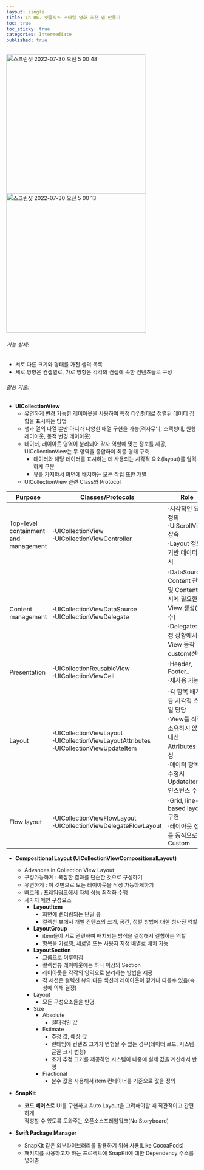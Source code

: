 ```yaml
---
layout: single
title: Ch 06. 넷플릭스 스타일 영화 추천 앱 만들기
toc: true
toc_sticky: true
categories: Intermediate
published: true
---
```

<img width="366" alt="스크린샷 2022-07-30 오전 5 00 48" src="https://user-images.githubusercontent.com/63464299/181836177-af651116-5c31-4cb7-8f98-4c6379fffb11.png">
<img width="368" alt="스크린샷 2022-07-30 오전 5 00 13" src="https://user-images.githubusercontent.com/63464299/181836196-9f9566a8-5c25-4d16-9ac4-eb38520f6024.png">

###### 기능 상세:
- 서로 다른 크기와 형태를 가진 셀의 목록
- 세로 방향은 컨셉별로, 가로 방향은 각각의 컨셉에 속한 컨텐츠들로 구성 

###### 활용 기술:
- **UICollectionView**
    - 유연하게 변경 가능한 레이아웃을 사용하여 특정 타입형태로 정렬된 데이터 집합을 표시하는 방법
    - 행과 열의 나열 뿐만 아니라 다양한 배열 구현을 가능(격자무늬, 스택형태, 원형 레이아웃, 동적 변경 레이아웃)
    - 데이터, 레이아웃 영역이 분리되어 각자 역할에 맞는 정보를 제공, UICollectionView는 두 영역을 종합하여 최종 형태 구축
        - 데이터와 해당 데이터를 표시하는 데 사용되는 시각적 요소(layout)를 엄격하게 구분 
        - 뷰를 가져와서 화면에 배치하는 모든 작업 또한 개발
    - UICollectionView  관련 Class와 Protocol

|Purpose|Classes/Protocols|Role|
|---|---|---|
|Top-level containment and management|⋅UICollectionView<br/>⋅UICollectionViewController|⋅시각적인 요소 정의<br/>⋅UIScrollView 상속<br/>⋅Layout 정보 기반 데이터 표시|
|Content management|⋅UICollectionViewDataSource<br/>⋅UICollectionViewDelegate|⋅DataSource: Content 관리 및 Content 표시에 필요한 View 생성(필수)<br/>⋅Delegate: 특정 상황에서 View 동작 custom(선택)|
|Presentation|⋅UICollectionReusableView<br/>⋅UICollectionViewCell|⋅Header, Footer..<br/>⋅재사용 가능|
|Layout|⋅UICollectionViewLayout<br/>⋅UICollectionViewLayoutAttributes<br/>⋅UICollectionViewUpdateItem|⋅각 항목 배치 등 시각적 스타일 담당<br/>⋅View를 직접 소유하지 않는 대신 Attributes 생성<br/>⋅데이터 항목 수정시 UpdateItem 인스턴스 수신|
|Flow layout|⋅UICollectionViewFlowLayout<br/>⋅UICollectionViewDelegateFlowLayout|⋅Grid, line-based layout 구현<br/>⋅레이아웃 정보를 동적으로 Custom|
    
- **Compositional Layout (UICollectionViewCompositionalLayout)**
    - Advances in Collection View Layout
    - 구성가능하게
      : 복잡한 결과를 단순한 것으로 구성하기
    - 유연하게
      : 이 것만으로 모든 레이아웃을 작성 가능하게하기
    - 빠르게
      : 프레임워크에서 자체 성능 최적화 수행
    - 세가지 메인 구성요소
        - **LayoutItem**
           - 화면에 렌더링되는 단일 뷰
           - 컬렉션 뷰에서 개별 컨텐츠의 크기, 공간, 정렬 방법에 대한 청사진 역할
        - **LayoutGroup**
           - item들이 서로 관련하여 배치되는 방식을 결정해서 결합하는 역할
           - 항목을 가로행, 세로열 또는 사용자 지정 배열로 배치 가능
        - **LayoutSection**
           - 그룹으로 이루어짐
           - 컬렉션뷰 레이아웃에는 하나 이상의 Section
           - 레이아웃을 각각의 영역으로 분리하는 방법을 제공 
           - 각 세션은 컬렉션 뷰의 다른 섹션과 레이아웃이 같거나 다를수 있음(속성에 의해 결정)
        - Layout
           - 모든 구성요소들을 반영
        - Size
           - Absolute
               - 절대적인 값
           - Estimate
               - 추정 값, 예상 값 
               - 런타임에 컨텐츠 크기가 변형될 수 있는 경우(데이터 로드, 시스템 글꼴 크기 변형)
               - 초기 추정 크기를 제공하면 시스템이 나중에 실제 값을 계산해서 반영
           - Fractional
               - 분수 값을 사용해서 item 컨테이너를 기준으로 값을 정의
- **SnapKit**
    - **코드 베이스**로 UI를 구현하고 Auto Layout을 고려해야할 때 직관적이고 간편하게<br/>작성할 수 있도록 도와주는 오픈소스프레임워크(No Storyboard)

- **Swift Package Manager**
    - SnapKit 같은 외부라이브러리를 활용하기 위해 사용(Like CocoaPods)
    - 패키지를 사용하고자 하는 프로젝트에 SnapKit에 대한 Dependency 주소를 넣어줌
